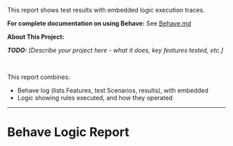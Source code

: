 This report shows test results with embedded logic execution traces.

**For complete documentation on using Behave:** See [Behave.md](https://apilogicserver.github.io/Docs/Behave/)

**About This Project:**

_**TODO:** [Describe your project here - what it does, key features tested, etc.]_

&nbsp;

This report combines:

* Behave log (lists Features, test Scenarios, results), with embedded
* Logic showing rules executed, and how they operated

---

# Behave Logic Report

